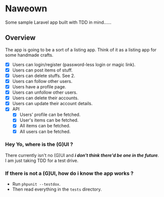 # Naweown


Some sample Laravel app built with TDD in mind......

## Overview

The app is going to be a sort of a listing app. Think of it as a listing app for some handmade crafts.

- [x] Users can login/register (password-less login or magic link).
- [x] Users can post items of stuff. 
- [x] Users can delete stuffs. See 2. 
- [x] Users can follow other users. 
- [x] Users have a profile page. 
- [x] Users can unfollow other users.
- [x] Users can delete their accounts.
- [x] Users can update their account details.
- [x] API
  - [x] Users' profile can be fetched.
  - [x] User's items can be fetched.
  - [x] All items can be fetched.
  - [x] All users can be fetched.

### Hey Yo, where is the (G)UI ? 
There currently isn't no (G)UI and ___i don't think there'd be one in the future___. I am just taking TDD for a test drive.

### If there is not a (G)UI, how do i know the app works ? 
- Run `phpunit --testdox`.
- Then read everything in the `tests` directory.
